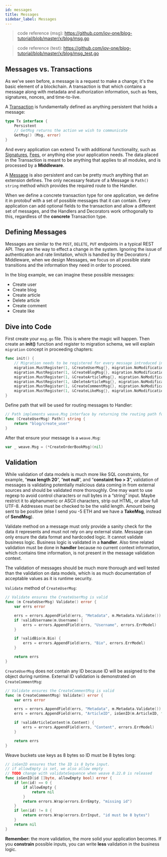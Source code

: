 ```yaml
---
id: messages
title: Messages
sidebar_label: Messages
---
```


> code reference (msg): https://github.com/iov-one/blog-tutorial/blob/master/x/blog/msg.go

> code reference (test): https://github.com/iov-one/blog-tutorial/blob/master/x/blog/msg_test.go

## Messages vs. Transactions

As we've seen before, a message is a request to make a change; it's the basic element of a blockchain. A transaction is that which contains a message along with metadata and authorization information, such as fees, signatures, nonces, and time-to-live.

A [Transaction](https://godoc.org/github.com/iov-one/weave#Tx) is fundamentally defined as anything persistent that holds a message:

```go
type Tx interface {
    Persistent
    // GetMsg returns the action we wish to communicate
    GetMsg() (Msg, error)
}
```

And every application can extend Tx with additional functionality, such as [Signatures](https://godoc.org/github.com/iov-one/weave/x/sigs#SignedTx), [Fees](https://godoc.org/github.com/iov-one/weave/x/cash#FeeTx), or anything else your application needs. The data placed in the Transaction is meant to be anything that applies to all modules, and is processed by a **Middleware**.

A [Message](https://godoc.org/github.com/iov-one/weave#Msg) is also persistent and can be pretty much anything that an extension defines. The only necessary feature of a Message is `Path() string` method which provides the required route to the Handler.

When we define a concrete transaction type for one application, we define it in protobuf with a set of possible messages that it can contain. Every application can add optional fields to the transaction and allow a different set of messages, and the Handlers and Decorators work orthogonally to this, regardless of the **concrete** Transaction type.

## Defining Messages

Messages are similar to the `POST`, `DELETE`, `PUT` endpoints in a typical REST API. They are the way to effect a change in the system. Ignoring the issue of authentication and rate limitation, which is handled by the Decorators / Middleware, when we design Messages, we focus on all possible state transitions and the information they need in order to proceed.

In the blog example, we can imagine these possible messages:

- Create user
- Create blog
- Create article
- Delete article
- Create comment
- Create like

## Dive into Code

First create your `msg.go` file. This is where the magic will happen.
Then create an **init()** function and register to migration schema, we will explain `migration` concept in proceeding chapters:

```go
func init() {
    // Migration needs to be registered for every message introduced in the codec.
    migration.MustRegister(1, &CreateUserMsg{}, migration.NoModification)
    migration.MustRegister(1, &CreateBlogMsg{}, migration.NoModification)
    migration.MustRegister(1, &CreateArticleMsg{}, migration.NoModification)
    migration.MustRegister(1, &DeleteArticleMsg{}, migration.NoModification)
    migration.MustRegister(1, &CreateCommentMsg{}, migration.NoModification)
    migration.MustRegister(1, &CreateLikeMsg{}, migration.NoModification)
}
```

Define path that will be used for routing messages to Handler:

```go
// Path implements weave.Msg interface by returning the routing path for this message
func (CreateUserMsg) Path() string {
    return "blog/create_user"
}
```

After that ensure your message is a `weave.Msg`:

```go
var _ weave.Msg = (*CreateOrderBookMsg)(nil)
```

## Validation

While validation of data models is much more like SQL constraints, for example, “**max length 20**”, “**not null**”,  and “**constaint foo > 3**”, validation of messages is validating potentially malicious data coming in from external sources and should be validated more thoroughly. One may want to use regexp to avoid control characters or null bytes in a “string” input. Maybe restrict it to alphanumeric or ASCII characters, strip out HTML, or allow full UTF-8. Addresses must be checked to be the valid length. Amount being sent to be positive (else I send you -5 ETH and we have a **TakeMsg**, instead of **SendMsg**).

Validate method on a message must only provide a sanity check for the data it represents and must not rely on any external state. Message can only ensure the data format and hardcoded logic. It cannot validate business logic. Business logic is validated in a **handler**. Also time related validation must be done in **handler** because no current context information, which contains time information, is not present in the message validation context.

The validation of messages should be much more thorough and well tested than the validation on data models, which is as much documentation of acceptable values as it is runtime security.

`Validate` method of `CreateUserMsg`:

```go
// Validate ensures the CreateUserMsg is valid
func (m CreateUserMsg) Validate() error {
    var errs error

    errs = errors.AppendField(errs, "Metadata", m.Metadata.Validate())
    if !validUsername(m.Username) {
        errs = errors.AppendField(errs, "Username", errors.ErrModel)
    }

    if !validBio(m.Bio) {
        errs = errors.AppendField(errs, "Bio", errors.ErrModel)
    }

    return errs
}
```

`CreateUserMsg` does not contain any ID because ID will be assigned to the object during runtime. External ID validation is demonstrated on `CreateCommentMsg`:

```go
// Validate ensures the CreateCommentMsg is valid
func (m CreateCommentMsg) Validate() error {
    var errs error

    errs = errors.AppendField(errs, "Metadata", m.Metadata.Validate())
    errs = errors.AppendField(errs, "ArticleID", isGenID(m.ArticleID, false))

    if !validArticleContent(m.Content) {
        errs = errors.AppendField(errs, "Content", errors.ErrModel)
    }

    return errs
}
```

Weave buckets use keys as 8 bytes so ID must be 8 bytes long:

```go
// isGenID ensures that the ID is 8 byte input.
// if allowEmpty is set, we also allow empty
// TODO change with validateSequence when weave 0.22.0 is released
func isGenID(id []byte, allowEmpty bool) error {
    if len(id) == 0 {
        if allowEmpty {
            return nil
        }
        return errors.Wrap(errors.ErrEmpty, "missing id")
    }
    if len(id) != 8 {
        return errors.Wrap(errors.ErrInput, "id must be 8 bytes")
    }
    return nil
}
```

**Remember:** the more validation, the more solid your application becomes. If you **constrain** possible inputs, you can write **less** validation in the business logic.
